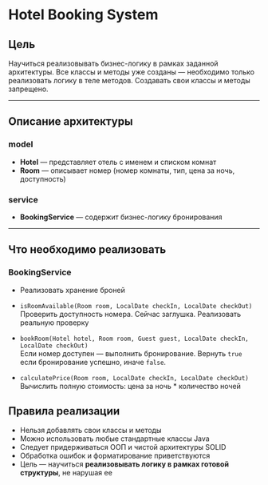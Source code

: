 # Hotel Booking System

## Цель

Научиться реализовывать бизнес-логику в рамках заданной архитектуры. Все классы и методы уже созданы — необходимо только
реализовать логику в теле методов. Создавать свои классы и методы запрещено.

---

## Описание архитектуры

### model

- **Hotel** — представляет отель с именем и списком комнат
- **Room** — описывает номер (номер комнаты, тип, цена за ночь, доступность)

### service

- **BookingService** — содержит бизнес-логику бронирования

---

## Что необходимо реализовать

### BookingService

- Реализовать хранение броней

- `isRoomAvailable(Room room, LocalDate checkIn, LocalDate checkOut)`  
  Проверить доступность номера. Сейчас заглушка. Реализовать реальную проверку

- `bookRoom(Hotel hotel, Room room, Guest guest, LocalDate checkIn, LocalDate checkOut)`  
  Если номер доступен — выполнить бронирование. Вернуть `true` если бронирование
  успешно, иначе `false`.

- `calculatePrice(Room room, LocalDate checkIn, LocalDate checkOut)`  
  Вычислить полную стоимость: цена за ночь * количество ночей


## Правила реализации

- Нельзя добавлять свои классы и методы
- Можно использовать любые стандартные классы Java
- Следует придерживаться ООП и чистой архитектуры SOLID
- Обработка ошибок и форматирование приветствуются
- Цель — научиться **реализовывать логику в рамках готовой структуры**, не нарушая ее